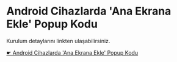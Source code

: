 # Android Cihazlarda 'Ana Ekrana Ekle' Popup Kodu

Kurulum detaylarını linkten ulaşabilirsiniz.

[☛ Android Cihazlarda 'Ana Ekrana Ekle' Popup Kodu](https://ahmetcadirci.com.tr/2018/android-cihazlarda-ana-ekrana-ekle-popup-kodu/)